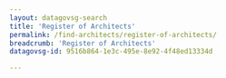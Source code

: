 ```yaml
---
layout: datagovsg-search
title: 'Register of Architects'
permalink: /find-architects/register-of-architects/
breadcrumb: 'Register of Architects'
datagovsg-id: 9516b864-1e3c-495e-8e92-4f48ed13334d

---
```


